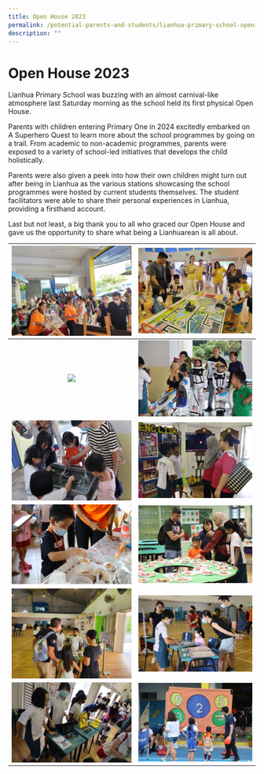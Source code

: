 ```yaml
---
title: Open House 2023
permalink: /potential-parents-and-students/lianhua-primary-school-open-house-2023/
description: ""
---
```

# Open House 2023

Lianhua Primary School was buzzing with an almost carnival-like atmosphere last Saturday morning as the school held its first physical Open House.

Parents with children entering Primary One in 2024 excitedly embarked on A Superhero Quest to learn more about the school programmes by going on a trail. From academic to non-academic programmes, parents were exposed to a variety of school-led initiatives that develops the child holistically.

Parents were also given a peek into how their own children might turn out after being in Lianhua as the various stations showcasing the school programmes were hosted by current students themselves. The student facilitators were able to share their personal experiences in Lianhua, providing a firsthand account.

Last but not least, a big thank you to all who graced our Open House and gave us the opportunity to share what being a Lianhuarean is all about. 

|![](/images/Potential%20Parents%20&%20Students/Open%20House%202023/openhouse20231.jpeg) | ![](/images/Potential%20Parents%20&%20Students/Open%20House%202023/openhouse20232.jpeg) | 
|:-:|:-:|
| ![](/images/Potential%20Parents%20&%20Students/Open%20House%202023/openhouse23_155.JPG)     | ![](/images/Potential%20Parents%20&%20Students/Open%20House%202023/openhouse23_170.JPG)    | 
| ![](/images/Potential%20Parents%20&%20Students/Open%20House%202023/openhouse23_58.JPG) | ![](/images/Potential%20Parents%20&%20Students/Open%20House%202023/openhouse23_130.JPG)    | 
| ![](/images/Potential%20Parents%20&%20Students/Open%20House%202023/openhouse23_18.JPG)  | ![](/images/Potential%20Parents%20&%20Students/Open%20House%202023/openhouse23_101.jpg) | 
| ![](/images/Potential%20Parents%20&%20Students/Open%20House%202023/openhouse3.jpeg)     | ![](/images/Potential%20Parents%20&%20Students/Open%20House%202023/openhouse23_135.JPG)    | 
| ![](/images/Potential%20Parents%20&%20Students/Open%20House%202023/openhouse23_138.JPG) | ![](/images/openhouse23_701.jpg)   |